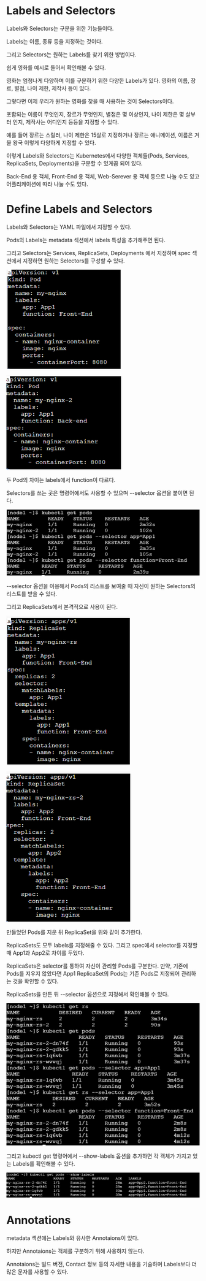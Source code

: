 # Labels and Selectors

Labels와 Selectors는 구분을 위한 기능들이다. 

Labels는 이름, 종류 등을 지정하는 것이다.

그리고 Selectors는 원하는 Labels를 찾기 위한 방법이다.

쉽게 영화를 예시로 들어서 확인해볼 수 있다.

영화는 엄청나게 다양하며 이를 구분하기 위한 다양한 Labels가 있다. 영화의 이름, 장르, 별점, 나이 제한, 제작사 등이 있다.

그렇다면 이제 우리가 원하는 영화를 찾을 때 사용하는 것이 Selectors이다.

포함되는 이름이 무엇인지, 장르가 무엇인지, 별점은 몇 이상인지, 나이 제한은 몇 살부터 인지, 제작사는 어디인지 등등을 지정할 수 있다.

예를 들어 장르는 스릴러, 나이 제한은 15살로 지정하거나 장르는 애니메이션, 이름은 겨울 왕국 이렇게 다양하게 지정할 수 있다.

이렇게 Labels와 Selectors는 Kubernetes에서 다양한 객체들(Pods, Services, ReplicaSets, Deployments)을 구분할 수 있게끔 되어 있다.

Back-End 용 객체, Front-End 용 객체, Web-Serever 용 객체 등으로 나눌 수도 있고 어플리케이션에 따라 나눌 수도 있다.

# Define Labels and Selectors

Labels와 Selectors는 YAML 파일에서 지정할 수 있다.

Pods의 Labels는 metadata 섹션에서 labels 특성을 추가해주면 된다. 

그리고 Selectors는 Services, ReplicaSets, Deployments 에서 지정하며 spec 섹션에서 지정하면 원하는 Selectors를 구성할 수 있다.

![image1](https://github.com/kjo26619/Certificated-Kubernetes-Administrator/blob/main/Chapter1/Image/label1.PNG)

![image2](https://github.com/kjo26619/Certificated-Kubernetes-Administrator/blob/main/Chapter1/Image/label2.PNG)

두 Pod의 차이는 labels에서 function이 다르다. 

Selectors를 쓰는 곳은 명령어에서도 사용할 수 있으며 --selector 옵션을 붙이면 된다.

![image3](https://github.com/kjo26619/Certificated-Kubernetes-Administrator/blob/main/Chapter1/Image/label3.PNG)

--selector 옵션을 이용해서 Pods의 리스트를 보여줄 때 자신이 원하는 Selectors의 리스트를 받을 수 있다.

그리고 ReplicaSets에서 본격적으로 사용이 된다.

![image4](https://github.com/kjo26619/Certificated-Kubernetes-Administrator/blob/main/Chapter1/Image/label4.PNG)

![image5](https://github.com/kjo26619/Certificated-Kubernetes-Administrator/blob/main/Chapter1/Image/label5.PNG)

만들었던 Pods를 지운 뒤 ReplicaSet을 위와 같이 추가한다.

ReplicaSets도 모두 labels를 지정해줄 수 있다. 그리고 spec에서 selector를 지정할 때 App1과 App2로 차이를 두었다.

ReplicaSets은 selector를 통하여 자신이 관리할 Pods를 구분한다. 만약, 기존에 Pods를 지우지 않았다면 App1 ReplicaSet의 Pods는 기존 Pods로 지정되어 관리하는 것을 확인할 수 있다.

ReplicaSets을 만든 뒤 --selector 옵션으로 지정해서 확인해볼 수 있다.

![image6](https://github.com/kjo26619/Certificated-Kubernetes-Administrator/blob/main/Chapter1/Image/label6.PNG)

그리고 kubectl get 명령어에서 --show-labels 옵션을 추가하면 각 객체가 가지고 있는 Labels를 확인해볼 수 있다.

![image7](https://github.com/kjo26619/Certificated-Kubernetes-Administrator/blob/main/Chapter1/Image/label7.PNG)

# Annotations

metadata 섹션에는 Labels와 유사한 Annotaions이 있다.

하지만 Annotaions는 객체를 구분하기 위해 사용하지 않는다.

Annotaions는 빌드 버전, Contact 정보 등의 자세한 내용을 기술하며 Labels보다 더 많은 문자를 사용할 수 있다.

